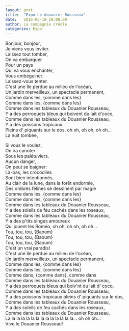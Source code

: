 ```yaml
---
layout: post
title:  "Expo Le douanier Rousseau"
date:   2016-05-19 19:00:00
author: La compagnie créole
categories: Expo
---
```


Bonjour, bonjour,  
Je viens vous inviter.  
Laissez tout tomber,  
On va embarquer  
Pour un pays  
Qui va vous enchanter,  
Vous embéguiner.  
Laissez-vous tenter.  
C'est une île perdue au milieu de l'océan,  
Un jardin merveilleux, un spectacle permanent,  
Comme dans les, {comme dans les}  
Comme dans les, {comme dans les}  
Comme dans les tableaux du Douanier Rousseau,  
Y a des perroquets bleus qui boivent du lait d'coco,  
Comme dans les tableaux du Douanier Rousseau,  
Y a des poissons tropicaux  
Pleins d' piquants sur le dos, oh oh, oh oh, oh oh...  
La nuit tombée,  

Si vous le voulez,  
On ira canoter  
Sous les palétuviers.  
Aucun danger,  
On peut se baigner:  
Là-bas, les crocodiles  
Sont bien intentionnés.  
Au clair de la lune, dans la forêt endormie,  
Des ombres félines se dessinent par magie  
Comme dans les, {comme dans les}  
Comme dans les, {comme dans les}  
Comme dans les tableaux du Douanier Rousseau,  
Y a des soleils de feu cachés dans les roseaux,  
Comme dans les tableaux du Douanier Rousseau,  
Y a des p'tits singes amoureux  
Qui jouent les Roméo, oh oh, oh oh, oh oh...  
Tou, tou, tou, {Baoum}  
Tou, tou, tou, {Baoum}  
Tou, tou, tou, {Baoum}  
C'est un vrai paradis!  
C'est une île perdue au milieu de l'océan,  
Un jardin merveilleux, un spectacle permanent,  
Comme dans les, {comme dans les}  
Comme dans les, {comme dans les}  
Comme dans, {comme dans}, comme dans  
Comme dans les tableaux du Douanier Rousseau,  
Y a des perroquets bleus qui boiv'nt du lait d' coco,  
Comme dans les tableaux du Douanier Rousseau,  
Y a des poissons tropicaux pleins d' piquants sur le dos,  
Comme dans les tableaux du Douanier Rousseau,  
Y a des soleils de feu cachés dans les roseaux,  
Comme dans les tableaux du Douanier Rousseau,  
La la la la la la la la la la la la la la... oh oh oh...  
Vive le Douanier Rousseau!
